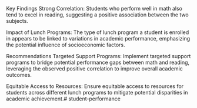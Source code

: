 Key Findings
Strong Correlation: Students who perform well in math also tend to excel in reading, suggesting a positive association between the two subjects.

Impact of Lunch Programs: The type of lunch program a student is enrolled in appears to be linked to variations in academic performance, emphasizing the potential influence of socioeconomic factors.

Recommendations
Targeted Support Programs: Implement targeted support programs to bridge potential performance gaps between math and reading, leveraging the observed positive correlation to improve overall academic outcomes.

Equitable Access to Resources: Ensure equitable access to resources for students across different lunch programs to mitigate potential disparities in academic achievement.# student-performance
